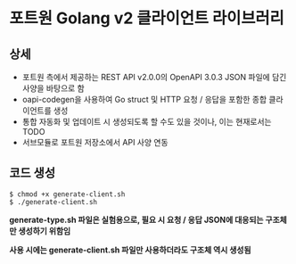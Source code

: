 # 포트원 Golang v2 클라이언트 라이브러리

## 상세
- 포트원 측에서 제공하는 REST API v2.0.0의 OpenAPI 3.0.3 JSON 파일에 담긴 사양을 바탕으로 함
- oapi-codegen을 사용하여 Go struct 및 HTTP 요청 / 응답을 포함한 종합 클라이언트를 생성
- 통합 자동화 및 업데이트 시 생성되도록 할 수도 있을 것이나, 이는 현재로서는 TODO
- 서브모듈로 포트원 저장소에서 API 사양 연동



## 코드 생성
```console
$ chmod +x generate-client.sh
$ ./generate-client.sh
```
**generate-type.sh 파일은 실험용으로, 필요 시 요청 / 응답 JSON에 대응되는 구조체만 생성하기 위함임**

**사용 시에는 generate-client.sh 파일만 사용하더라도 구조체 역시 생성됨**